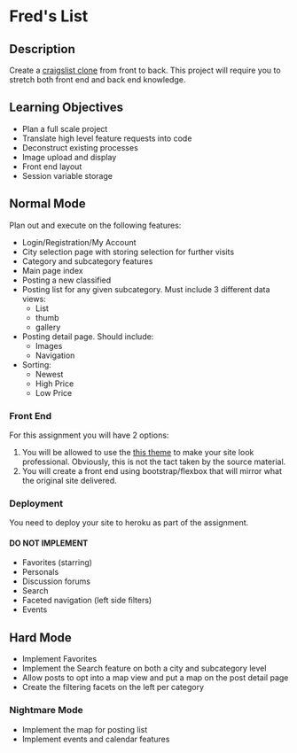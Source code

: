 # Fred's List

## Description
Create a [craigslist clone](http://www.craigslist.org/) from front to back.  This project will 
require you to stretch both front end and back end knowledge.

## Learning Objectives

* Plan a full scale project
* Translate high level feature requests into code
* Deconstruct existing processes
* Image upload and display
* Front end layout 
* Session variable storage

## Normal Mode
Plan out and execute on the following features:
* Login/Registration/My Account
* City selection page with storing selection for further visits
* Category and subcategory features
* Main page index
* Posting a new classified
* Posting list for any given subcategory. Must include 3 different data views:
	* List
	* thumb
	* gallery
* Posting detail page.  Should include:
	* Images
	* Navigation
* Sorting:
	* Newest
	* High Price
	* Low Price

### Front End
For this assignment you will have 2 options:

1. You will be allowed to use the [this theme](https://www.dropbox.com/s/e9z8jt3ldugh87l/classified-ads.zip?dl=0) to make your site look professional.  Obviously, this is not the tact taken by the source material.
2. You will create a front end using bootstrap/flexbox that will mirror what the original site delivered.

### Deployment
You need to deploy your site to heroku as part of the assignment.

#### DO NOT IMPLEMENT
* Favorites (starring)
* Personals
* Discussion forums
* Search
* Faceted navigation (left side filters)
* Events

## Hard Mode
* Implement Favorites
* Implement the Search feature on both a city and subcategory level
* Allow posts to opt into a map view and put a map on the post detail page
* Create the filtering facets on the left per category

### Nightmare Mode 
* Implement the map for posting list
* Implement events and calendar features
